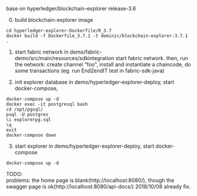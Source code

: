 base on hyperledger/blockchain-explorer release-3.6

0. build blockchain-explorer image
```$sh
cd hyperledger-explorer-Dockerfile/R_3.7
docker build -f Dockerfile_3.7.1 -t dominic/blockchain-explorer:3.7.1 .
```
1. start fabric network in demo/fabric-demo/src/main/resources/sdkintegration
    start fabric network. then, run the network: create channel "foo", install and instantiate a chaincode, do some transactions
    (eg. run End2endIT test in fabric-sdk-java)

2. init explorer database
in demo/hyperledger-explorer-deploy, start docker-compose, 
```$sh
docker-compose up -d
docker exec -it postgresql bash
cd /opt/pgsql/
psql -U postgres
\i explorerpg.sql
\q
exit
docker-compose down
```
3. start explorer
in demo/hyperledger-explorer-deploy, start docker-compose
```$sh
docker-compose up -d
```

TODO:   
    problems: the home page is blank(http://localhost:8080/), though the swagger page is ok(http://localhost:8080/api-docs/)
    2018/10/08 already fix.